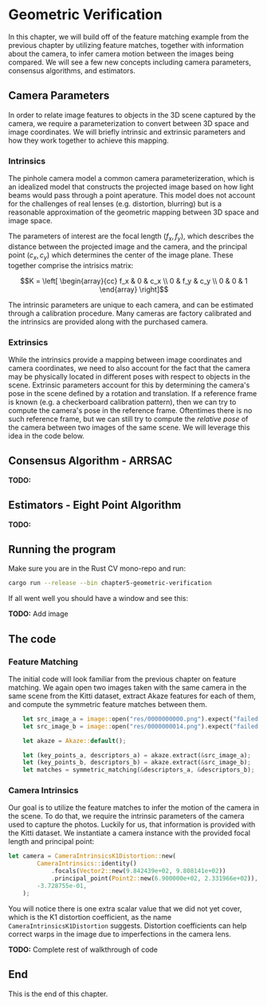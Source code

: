 # Geometric Verification

In this chapter, we will build off of the feature matching example from the previous chapter by utilizing feature matches, together with information about the camera, to infer camera motion between the images being compared. We will see a few new concepts including camera parameters, consensus algorithms, and estimators. 


## Camera Parameters

In order to relate image features to objects in the 3D scene captured by the camera, we require a parameterization to convert between 3D space and image coordinates. We will briefly intrinsic and extrinsic parameters and how they work together to achieve this mapping. 

### Intrinsics
The pinhole camera model a common camera parameterizeration, which is an idealized model that constructs the projected image based on how light beams would pass through a point aperature. This model does not account for the challenges of real lenses (e.g. distortion, blurring) but is a reasonable approximation of the geometric mapping between 3D space and image space.

The parameters of interest are the focal length $(f_x, f_y)$,  which describes the distance between the projected image and the camera, and the principal point $(c_x, c_y)$ which determines the center of the image plane. These together comprise the intrisics matrix:

```math
K = \left[
        \begin{array}{cc}
        f_x &   0 & c_x \\
          0 & f_y & c_y \\
          0 &   0 &   1
        \end{array}
    \right]
```

The intrinsic parameters are unique to each camera, and can be estimated through a calibration procedure. Many cameras are factory calibrated and the intrinsics are provided along with the purchased camera.

### Extrinsics

While the intrinsics provide a mapping between image coordinates and camera coordinates, we need to also account for the fact that the camera may be physically located in different poses with respect to objects in the scene. Extrinsic parameters account for this by determining the camera's pose in the scene defined by a rotation and translation. If a reference frame is known (e.g. a checkerboard calibration pattern), then we can try to compute the camera's pose in the reference frame. Oftentimes there is no such reference frame, but we can still try to compute the _relative pose_ of the camera between two images of the same scene. We will leverage this idea in the code below.

## Consensus Algorithm - ARRSAC

**TODO:**


## Estimators - Eight Point Algorithm

**TODO:**






## Running the program

Make sure you are in the Rust CV mono-repo and run:

```bash
cargo run --release --bin chapter5-geometric-verification
```

If all went well you should have a window and see this:

**TODO:** Add image


## The code

### Feature Matching

The initial code will look familiar from the previous chapter on feature matching. We again open two images taken with the same camera in the same scene from the Kitti dataset, extract Akaze features for each of them, and compute the symmetric feature matches between them.

```rust
    let src_image_a = image::open("res/0000000000.png").expect("failed to open image file");
    let src_image_b = image::open("res/0000000014.png").expect("failed to open image file");

    let akaze = Akaze::default();

    let (key_points_a, descriptors_a) = akaze.extract(&src_image_a);
    let (key_points_b, descriptors_b) = akaze.extract(&src_image_b);
    let matches = symmetric_matching(&descriptors_a, &descriptors_b);
```


### Camera Intrinsics

Our goal is to utilize the feature matches to infer the motion of the camera in the scene. To do that, we require the intrinsic parameters of the camera used to capture the photos. Luckily for us, that information is provided with the Kitti dataset. We instantiate a camera instance with the provided focal length and principal point:

```rust
let camera = CameraIntrinsicsK1Distortion::new(
        CameraIntrinsics::identity()
            .focals(Vector2::new(9.842439e+02, 9.808141e+02))
            .principal_point(Point2::new(6.900000e+02, 2.331966e+02)),
        -3.728755e-01,
    );
```

You will notice there is one extra scalar value that we did not yet cover, which is the K1 distortion coefficient, as the name `CameraIntrinsicsK1Distortion` suggests. Distortion coefficients can help correct warps in the image due to imperfections in the camera lens.

**TODO:** Complete rest of walkthrough of code


## End

This is the end of this chapter.